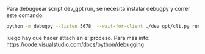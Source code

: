 
Para debuguear script dev_gpt run, se necesita instalar debugpy y correr este comando:

```bash
python -m debugpy --listen 5678  --wait-for-client ./dev_gpt/cli.py run
```

luego hay que hacer attach en el proceso. Para más info: 
https://code.visualstudio.com/docs/python/debugging 